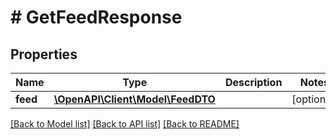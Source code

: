 # # GetFeedResponse

## Properties

Name | Type | Description | Notes
------------ | ------------- | ------------- | -------------
**feed** | [**\OpenAPI\Client\Model\FeedDTO**](FeedDTO.md) |  | [optional]

[[Back to Model list]](../../README.md#models) [[Back to API list]](../../README.md#endpoints) [[Back to README]](../../README.md)
